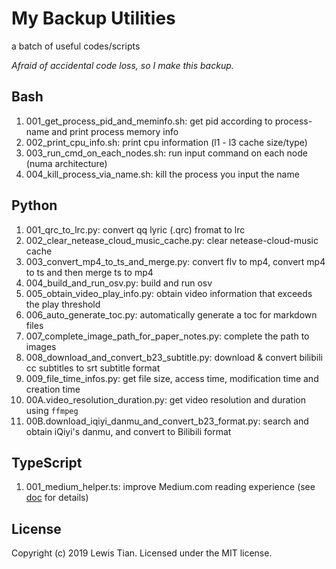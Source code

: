 # My Backup Utilities

a batch of useful codes/scripts

*Afraid of accidental code loss, so I make this backup.*

## Bash
1. 001_get_process_pid_and_meminfo.sh: get pid according to process-name and print process memory info
2. 002_print_cpu_info.sh: print cpu information (l1 - l3 cache size/type)
3. 003_run_cmd_on_each_nodes.sh: run input command on each node (numa architecture)
4. 004_kill_process_via_name.sh: kill the process you input the name

## Python
1. 001_qrc_to_lrc.py: convert qq lyric (.qrc) fromat to lrc
2. 002_clear_netease_cloud_music_cache.py: clear netease-cloud-music cache
3. 003_convert_mp4_to_ts_and_merge.py: convert flv to mp4, convert mp4 to ts and then merge ts to mp4
4. 004_build_and_run_osv.py: build and run osv
5. 005_obtain_video_play_info.py: obtain video information that exceeds the play threshold
6. 006_auto_generate_toc.py: automatically generate a toc for markdown files
7. 007_complete_image_path_for_paper_notes.py: complete the path to images
8. 008_download_and_convert_b23_subtitle.py: download & convert bilibili cc subtitles to srt subtitle format
9. 009_file_time_infos.py: get file size, access time, modification time and creation time
10. 00A.video_resolution_duration.py: get video resolution and duration using `ffmpeg`
11. 00B.download_iqiyi_danmu_and_convert_b23_format.py: search and obtain iQiyi's danmu, and convert to Bilibili format

## TypeScript
1. 001_medium_helper.ts: improve Medium.com reading experience (see [doc](TypeScript/001_medium_helper.md) for details)

## License

Copyright (c) 2019 Lewis Tian. Licensed under the MIT license.